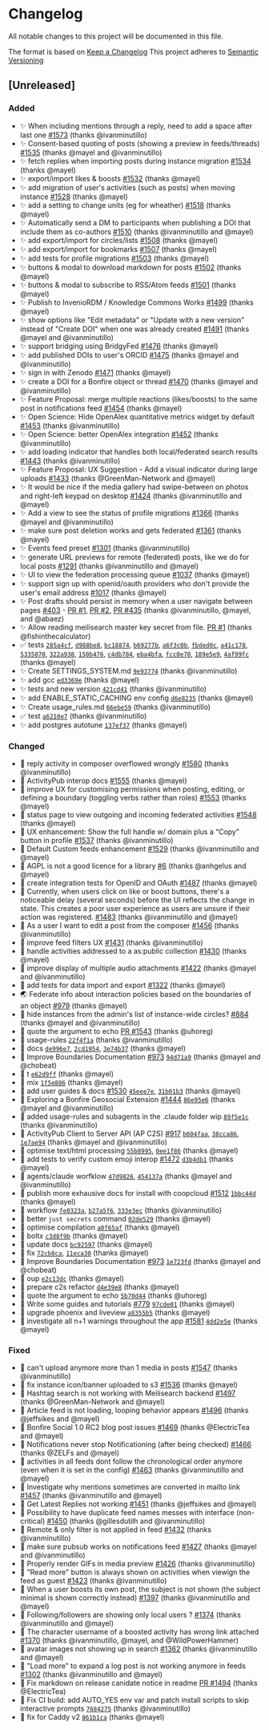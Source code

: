 # Changelog
All notable changes to this project will be documented in this file.

The format is based on [Keep a Changelog](https://keepachangelog.com/en/1.0.0/)
This project adheres to [Semantic Versioning](https://semver.org/spec/v2.0.0.html)

## [Unreleased]
### Added
- ✨ When including mentions through a reply, need to add a space after last one [#1573](https://github.com/bonfire-networks/bonfire-app/issues/1573) (thanks @ivanminutillo)
- ✨ Consent-based quoting of posts (showing a preview in feeds/threads) [#1535](https://github.com/bonfire-networks/bonfire-app/issues/1535) (thanks @mayel and @ivanminutillo)
- ✨ fetch replies when importing posts during instance migration [#1534](https://github.com/bonfire-networks/bonfire-app/issues/1534) (thanks @mayel)
- ✨ export/import likes & boosts [#1532](https://github.com/bonfire-networks/bonfire-app/issues/1532) (thanks @mayel)
- ✨ add migration of user's activities (such as posts) when moving instance [#1528](https://github.com/bonfire-networks/bonfire-app/issues/1528) (thanks @mayel)
- ✨ add a setting to change units (eg for wheather) [#1518](https://github.com/bonfire-networks/bonfire-app/issues/1518) (thanks @mayel)
- ✨ Automatically send a DM to participants when publishing a DOI that include them as co-authors [#1510](https://github.com/bonfire-networks/bonfire-app/issues/1510) (thanks @ivanminutillo and @mayel)
- ✨ add export/import for circles/lists [#1508](https://github.com/bonfire-networks/bonfire-app/issues/1508) (thanks @mayel)
- ✨ add export/import for bookmarks [#1507](https://github.com/bonfire-networks/bonfire-app/issues/1507) (thanks @mayel)
- ✨ add tests for profile migrations [#1503](https://github.com/bonfire-networks/bonfire-app/issues/1503) (thanks @mayel)
- ✨ buttons & modal to download markdown for posts [#1502](https://github.com/bonfire-networks/bonfire-app/issues/1502) (thanks @mayel)
- ✨ buttons & modal to subscribe to RSS/Atom feeds [#1501](https://github.com/bonfire-networks/bonfire-app/issues/1501) (thanks @mayel)
- ✨ Publish to InvenioRDM / Knowledge Commons Works [#1499](https://github.com/bonfire-networks/bonfire-app/issues/1499) (thanks @mayel)
- ✨ show options like "Edit metadata" or "Update with a new version" instead of "Create DOI" when one was already created [#1491](https://github.com/bonfire-networks/bonfire-app/issues/1491) (thanks @mayel and @ivanminutillo)
- ✨ support bridging using BridgyFed [#1476](https://github.com/bonfire-networks/bonfire-app/issues/1476) (thanks @mayel)
- ✨ add published DOIs to user's ORCID [#1475](https://github.com/bonfire-networks/bonfire-app/issues/1475) (thanks @mayel and @ivanminutillo)
- ✨ sign in with Zenodo [#1471](https://github.com/bonfire-networks/bonfire-app/issues/1471) (thanks @mayel)
- ✨ create a DOI for a Bonfire object or thread [#1470](https://github.com/bonfire-networks/bonfire-app/issues/1470) (thanks @mayel and @ivanminutillo)
- ✨ Feature Proposal: merge multiple reactions (likes/boosts) to the same post in notifications feed [#1454](https://github.com/bonfire-networks/bonfire-app/issues/1454) (thanks @mayel)
- ✨ Open Science: Hide OpenAlex quantitative metrics widget by default [#1453](https://github.com/bonfire-networks/bonfire-app/issues/1453) (thanks @ivanminutillo)
- ✨ Open Science: better OpenAlex integration [#1452](https://github.com/bonfire-networks/bonfire-app/issues/1452) (thanks @ivanminutillo)
- ✨ add loading indicator that handles both local/federated search results [#1443](https://github.com/bonfire-networks/bonfire-app/issues/1443) (thanks @ivanminutillo)
- ✨ Feature Proposal: UX Suggestion - Add a visual indicator during large uploads [#1433](https://github.com/bonfire-networks/bonfire-app/issues/1433) (thanks @GreenMan-Network and @mayel)
- ✨ It would be nice if the media gallery had swipe-between on photos and right-left keypad on desktop [#1424](https://github.com/bonfire-networks/bonfire-app/issues/1424) (thanks @ivanminutillo and @mayel)
- ✨ Add a view to see the status of profile migrations [#1366](https://github.com/bonfire-networks/bonfire-app/issues/1366) (thanks @mayel and @ivanminutillo)
- ✨ make sure post deletion works and gets federated [#1361](https://github.com/bonfire-networks/bonfire-app/issues/1361) (thanks @mayel)
- ✨ Events feed preset [#1301](https://github.com/bonfire-networks/bonfire-app/issues/1301) (thanks @ivanminutillo)
- ✨ generate URL previews for remote (federated) posts, like we do for local posts [#1291](https://github.com/bonfire-networks/bonfire-app/issues/1291) (thanks @ivanminutillo and @mayel)
- ✨ UI to view the federation processing queue [#1037](https://github.com/bonfire-networks/bonfire-app/issues/1037) (thanks @mayel)
- ✨ support sign up with openid/oauth providers who don't provide the user's email address [#1017](https://github.com/bonfire-networks/bonfire-app/issues/1017) (thanks @mayel)
- ✨ Post drafts should persist in memory when a user navigate between pages [#403](https://github.com/bonfire-networks/bonfire-app/issues/403) - [PR #1](https://github.com/bonfire-networks/bonfire-app/pull/1), [PR #2](https://github.com/bonfire-networks/bonfire-app/pull/2), [PR #435](https://github.com/bonfire-networks/bonfire-app/pull/435) (thanks @ivanminutillo, @mayel, and @abaez)
- ✨ Allow reading meilisearch master key secret from file. [PR #1](https://github.com/bonfire-networks/bonfire_search/pull/1) (thanks @fishinthecalculator)
- ✅ tests [`285a4cf`](https://github.com/bonfire-networks/bonfire-app/commit/285a4cf4395a53c5a4eac771f7f016546019cb27), [`d988be8`](https://github.com/bonfire-networks/bonfire-app/commit/d988be8ff5428c6e75e68b1206081ad66a440247), [`bc18874`](https://github.com/bonfire-networks/bonfire-app/commit/bc188740eec5f72aaf4bd2fd9d585c9e2dd5485f), [`b69277b`](https://github.com/bonfire-networks/bonfire-app/commit/b69277bfed1bd0507a6917082632402fc722b4d1), [`a6f3c0b`](https://github.com/bonfire-networks/bonfire-app/commit/a6f3c0b0e701504dcf4f32672946a76d12db4866), [`fbded0c`](https://github.com/bonfire-networks/bonfire-app/commit/fbded0ce045012eb5076133a72e81821e854fe55), [`a41c178`](https://github.com/bonfire-networks/bonfire-app/commit/a41c17802c8157261cc5cb1198118bb352fe3570), [`5335070`](https://github.com/bonfire-networks/activity_pub/commit/533507056032f2bcbb9e8d826af15ddb7207d4a0), [`322a938`](https://github.com/bonfire-networks/activity_pub/commit/322a938a3c91c4657d909c34a6076706fda3961e), [`150b476`](https://github.com/bonfire-networks/activity_pub/commit/150b476844ada49a0890e93bcbd839114cc7c7d3), [`c4db784`](https://github.com/bonfire-networks/activity_pub/commit/c4db784aa606ebb2e2de8df8f4a504d5b9fa1924), [`eba4bfa`](https://github.com/bonfire-networks/activity_pub/commit/eba4bfa7d44f0bf258748be5980ad8b4cfd1542f), [`fcc0e70`](https://github.com/bonfire-networks/activity_pub/commit/fcc0e70f3c51c991f40efa706d70bb5d655525d0), [`189e5e9`](https://github.com/bonfire-networks/activity_pub/commit/189e5e9a0eb066e07278f67a69bcec13b1f33b7e), [`4af99fc`](https://github.com/bonfire-networks/activity_pub/commit/4af99fcc45ce25d5926fccd633d0da83cb8b996a) (thanks @mayel)
- ✨ Create SETTINGS_SYSTEM.md [`9e93774`](https://github.com/bonfire-networks/bonfire-app/commit/9e9377418bd86a91aed7be5b344fda010a880aef) (thanks @ivanminutillo)
- ✨ add gcc [`ed3369e`](https://github.com/bonfire-networks/bonfire-app/commit/ed3369e22e873482ac138ed3338671a964cf85b0) (thanks @mayel)
- ✨ tests and new version [`421cd41`](https://github.com/bonfire-networks/bonfire-app/commit/421cd41edc4e6dff9976324bc9e4cca19f77c9ff) (thanks @ivanminutillo)
- ✨ add ENABLE_STATIC_CACHING env config [`d6e8235`](https://github.com/bonfire-networks/bonfire-app/commit/d6e82357fdc8ae82ff4f096932e3ab841547288c) (thanks @mayel)
- ✨ Create usage_rules.md [`66ebe59`](https://github.com/bonfire-networks/activity_pub/commit/66ebe590fd657546814d5915de8c153b348e6466) (thanks @ivanminutillo)
- ✅ test [`a6210e7`](https://github.com/bonfire-networks/bonfire-app/commit/a6210e74621f80c8684b1ff878dcf0d67f6c44ef) (thanks @ivanminutillo)
- ✨ add postgres autotune [`137ef37`](https://github.com/bonfire-networks/bonfire-app/commit/137ef37b1900f719cfc5cdf15f5f1a2595b9f4e4) (thanks @mayel)

### Changed
- 📝 reply activity in composer overflowed wrongly [#1580](https://github.com/bonfire-networks/bonfire-app/issues/1580) (thanks @ivanminutillo)
- 📝 ActivityPub interop docs [#1555](https://github.com/bonfire-networks/bonfire-app/issues/1555) (thanks @mayel)
- 🚀 improve UX for customising permissions when posting, editing, or defining a boundary (toggling verbs rather than roles) [#1553](https://github.com/bonfire-networks/bonfire-app/issues/1553) (thanks @mayel)
- 📝 status page to view outgoing and incoming federated activities [#1548](https://github.com/bonfire-networks/bonfire-app/issues/1548) (thanks @mayel)
- 💅 UX enhancement: Show the full handle w/ domain plus a “Copy” button in profile [#1537](https://github.com/bonfire-networks/bonfire-app/issues/1537) (thanks @ivanminutillo)
- 🚀 Default Custom feeds enhancement [#1529](https://github.com/bonfire-networks/bonfire-app/issues/1529) (thanks @ivanminutillo and @mayel)
- 📝 AGPL is not a good licence for a library [#6](https://github.com/bonfire-networks/activity_pub/issues/6) (thanks @anhgelus and @mayel)
- 🚀 create integration tests for OpenID and OAuth [#1487](https://github.com/bonfire-networks/bonfire-app/issues/1487) (thanks @mayel)
- 💅 Currently, when users click on like or boost buttons, there's a noticeable delay (several seconds) before the UI reflects the change in state. This creates a poor user experience as users are unsure if their action was registered. [#1483](https://github.com/bonfire-networks/bonfire-app/issues/1483) (thanks @ivanminutillo and @mayel)
- 📝 As a user I want to edit a post from the composer [#1456](https://github.com/bonfire-networks/bonfire-app/issues/1456) (thanks @ivanminutillo)
- 🚀 improve feed filters UX [#1431](https://github.com/bonfire-networks/bonfire-app/issues/1431) (thanks @ivanminutillo)
- 🚀 handle activities addressed to a as:public collection [#1430](https://github.com/bonfire-networks/bonfire-app/issues/1430) (thanks @mayel)
- 🚀 improve display of multiple audio attachments [#1422](https://github.com/bonfire-networks/bonfire-app/issues/1422) (thanks @mayel and @ivanminutillo)
- 🚀 add tests for data import and export [#1322](https://github.com/bonfire-networks/bonfire-app/issues/1322) (thanks @mayel)
- 🌏 Federate info about interaction policies based on the boundaries of an object [#979](https://github.com/bonfire-networks/bonfire-app/issues/979) (thanks @mayel)
- 📝 hide instances from the admin's list of instance-wide circles? [#884](https://github.com/bonfire-networks/bonfire-app/issues/884) (thanks @mayel and @ivanminutillo)
- 📝 quote the argument to echo [PR #1543](https://github.com/bonfire-networks/bonfire-app/pull/1543) (thanks @uhoreg)
- 📝 usage-rules [`22f4f1a`](https://github.com/bonfire-networks/activity_pub/commit/22f4f1aa845f3407ea3cd379e5534765b092f984) (thanks @ivanminutillo)
- 📝 docs [`de996e7`](https://github.com/bonfire-networks/bonfire-app/commit/de996e7704c9f5de7c33b6b23d7018098a862648), [`2cd1954`](https://github.com/bonfire-networks/bonfire-app/commit/2cd19549e409e263931cb3550173d625210de991), [`3e74b37`](https://github.com/bonfire-networks/bonfire-app/commit/3e74b374226123ffff32ba7f11e4c0f727f6698f) (thanks @mayel)
- 🚧 Improve Boundaries Documentation [#973](https://github.com/bonfire-networks/bonfire-app/issues/973) [`94d71a9`](https://github.com/bonfire-networks/bonfire-app/commit/94d71a939edd097f1ca82a17025af79499e7629c) (thanks @mayel and @chobeat)
- 📝 t [`e62d9ff`](https://github.com/bonfire-networks/bonfire-app/commit/e62d9ff3f4245cedc9489160816b6474fb01a160) (thanks @mayel)
- 📝 mix [`1f5e886`](https://github.com/bonfire-networks/bonfire-app/commit/1f5e88684c9e3ec9fd83e61431cc40ad80aedd91) (thanks @mayel)
- 🚧 add user guides & docs [#1530](https://github.com/bonfire-networks/bonfire-app/issues/1530) [`45eee7e`](https://github.com/bonfire-networks/bonfire-app/commit/45eee7eddd4d748adcec1759f53a597e80f293b1), [`31b01b3`](https://github.com/bonfire-networks/bonfire-app/commit/31b01b3baa4b10c718d66a9bb323c32b4bcf873f) (thanks @mayel)
- 🚧 Exploring a Bonfire Geosocial Extension [#1444](https://github.com/bonfire-networks/bonfire-app/issues/1444) [`86e95e6`](https://github.com/bonfire-networks/activity_pub/commit/86e95e6b2c6ab609a772791e7da1b6ab87cee382) (thanks @mayel and @ivanminutillo)
- 📝 added usage-rules and subagents in the .claude folder wip [`89f5e1c`](https://github.com/bonfire-networks/bonfire-app/commit/89f5e1c0b4a29f02881f145dc6d002ec877d6fd3) (thanks @ivanminutillo)
- 🚧 ActivityPub Client to Server API (AP C2S) [#917](https://github.com/bonfire-networks/bonfire-app/issues/917) [`b604faa`](https://github.com/bonfire-networks/activity_pub/commit/b604faa9aea2197b7e80d1d6f32fc26f459c5655), [`38cca86`](https://github.com/bonfire-networks/activity_pub/commit/38cca86324b7211dcc982dabe9fe7eee9dc47057), [`1e7ae94`](https://github.com/bonfire-networks/activity_pub/commit/1e7ae94704348a764fa57623cd347fce93a9a317) (thanks @mayel and @ivanminutillo)
- 📝 optimise text/html processing [`55b8995`](https://github.com/bonfire-networks/bonfire-app/commit/55b89959c4f4f3e577db97ae19a924ce66911ecd), [`0ee1f86`](https://github.com/bonfire-networks/activity_pub/commit/0ee1f8644a03f41ee2dfcd813f9c8334c731874c) (thanks @mayel)
- 🚧 add tests to verify custom emoji interop [#1472](https://github.com/bonfire-networks/bonfire-app/issues/1472) [`d3b4db1`](https://github.com/bonfire-networks/activity_pub/commit/d3b4db1f33e899e40efbfe196e6a4c4615c2d14e) (thanks @mayel)
- 📝 agents/claude worfklow [`47d9826`](https://github.com/bonfire-networks/bonfire-app/commit/47d9826208c73cdf82d51fe0455230f8e29c97f1), [`454137a`](https://github.com/bonfire-networks/bonfire-app/commit/454137a5878a8ae1f135e8c727797535dfc6b331) (thanks @mayel and @ivanminutillo)
- 🚧 publish more exhausive docs for install with coopcloud [#1512](https://github.com/bonfire-networks/bonfire-app/issues/1512) [`1bbc44d`](https://github.com/bonfire-networks/bonfire-app/commit/1bbc44d498bf463da8f7e77c2be314250b04a06e) (thanks @mayel)
- 📝 workflow [`fe0323a`](https://github.com/bonfire-networks/bonfire-app/commit/fe0323a9b049d0c7e414159ed9101a31d5a968a6), [`b27a5f6`](https://github.com/bonfire-networks/bonfire-app/commit/b27a5f690f13e6353e7f7132f35e309f04d78fe3), [`333e3ec`](https://github.com/bonfire-networks/bonfire-app/commit/333e3ec99c9c4d1791e7563c452318617ffd196c) (thanks @ivanminutillo)
- 🚀 better `just secrets` command [`02de529`](https://github.com/bonfire-networks/bonfire-app/commit/02de529d1d2c8b3cc1f5e634445ba207dd61d6e8) (thanks @mayel)
- 📝 optimise compilation [`a0f65af`](https://github.com/bonfire-networks/bonfire-app/commit/a0f65af16fb85a5260cf2fdd949bbbcab789f96e) (thanks @mayel)
- 📝 boltx [`c3d8f9b`](https://github.com/bonfire-networks/bonfire-app/commit/c3d8f9b87ba0cfbbcbb160d5da6caff707b45951) (thanks @mayel)
- 🚀 update docs [`bc92597`](https://github.com/bonfire-networks/bonfire-app/commit/bc925979392bbc3e56ac94a106ac45799891e6c6) (thanks @mayel)
- 📝 fix [`72cb8ca`](https://github.com/bonfire-networks/activity_pub/commit/72cb8ca2ba71fa11d8bf7b84b560c844b979528e), [`11eca30`](https://github.com/bonfire-networks/activity_pub/commit/11eca307856b9673438fb89eaade9101a9107bc8) (thanks @mayel)
- 🚧 Improve Boundaries Documentation [#973](https://github.com/bonfire-networks/bonfire-app/issues/973) [`1e723fd`](https://github.com/bonfire-networks/bonfire-app/commit/1e723fdfd46de0cc21ef3c38b9f961598c3f1a66) (thanks @mayel and @chobeat)
- 📝 oup [`e2c13dc`](https://github.com/bonfire-networks/bonfire-app/commit/e2c13dcfe46e5e2da19b50bbe54e9bf471ddc653) (thanks @mayel)
- 🚀 prepare c2s refactor [`d4e39e8`](https://github.com/bonfire-networks/activity_pub/commit/d4e39e8aac6891665594118838ef5a031114a56c) (thanks @mayel)
- 📝 quote the argument to echo [`5b70d44`](https://github.com/bonfire-networks/bonfire-app/commit/5b70d447fc8dfddd0ae90dc5a71f6c10e8f945b7) (thanks @uhoreg)
- 🚧 Write some guides and tutorials [#779](https://github.com/bonfire-networks/bonfire-app/issues/779) [`97cde01`](https://github.com/bonfire-networks/bonfire-app/commit/97cde01de6927d8294ae34aaa322775219a0345b) (thanks @mayel)
- 📝 upgrade phoenix and liveview [`a8355b5`](https://github.com/bonfire-networks/bonfire-app/commit/a8355b52b6bc6ef77dd6e61f6c8e0e1e954cfc62) (thanks @mayel)
- 🚧 investigate all n+1 warnings throughout the app [#1581](https://github.com/bonfire-networks/bonfire-app/issues/1581) [`4dd2e5e`](https://github.com/bonfire-networks/bonfire-app/commit/4dd2e5e68626d6ca5857005124489f9403d3cce8) (thanks @mayel)

### Fixed
- 🐛 can't upload anymore more than 1 media in posts [#1547](https://github.com/bonfire-networks/bonfire-app/issues/1547) (thanks @ivanminutillo)
- 🐛 fix instance icon/banner uploaded to s3 [#1536](https://github.com/bonfire-networks/bonfire-app/issues/1536) (thanks @mayel)
- 🐛 Hashtag search is not working with Meilisearch backend [#1497](https://github.com/bonfire-networks/bonfire-app/issues/1497) (thanks @GreenMan-Network and @mayel)
- 🐛 Article feed is not loading, looping behavior appears [#1496](https://github.com/bonfire-networks/bonfire-app/issues/1496) (thanks @jeffsikes and @mayel)
- 🐛 Bonfire Social 1.0 RC2 blog post issues [#1469](https://github.com/bonfire-networks/bonfire-app/issues/1469) (thanks @ElectricTea and @mayel)
- 🐛 Notifications never stop Notificationing (after being checked) [#1466](https://github.com/bonfire-networks/bonfire-app/issues/1466) (thanks @ZELFs and @mayel)
- 🐛 activities in all feeds dont follow the chronological order anymore (even when it is set in the config) [#1463](https://github.com/bonfire-networks/bonfire-app/issues/1463) (thanks @ivanminutillo and @mayel)
- 🐛 Investigate why mentions sometimes are converted in mailto link [#1457](https://github.com/bonfire-networks/bonfire-app/issues/1457) (thanks @ivanminutillo and @mayel)
- 🐛 Get Latest Replies not working [#1451](https://github.com/bonfire-networks/bonfire-app/issues/1451) (thanks @jeffsikes and @mayel)
- 🐛 Possibility to have duplicate feed names messes with interface (non-critical) [#1450](https://github.com/bonfire-networks/bonfire-app/issues/1450) (thanks @gillesdutilh and @ivanminutillo)
- 🐛 Remote & only filter is not applied in feed [#1432](https://github.com/bonfire-networks/bonfire-app/issues/1432) (thanks @ivanminutillo)
- 🐛 make sure pubsub works on notifications feed [#1427](https://github.com/bonfire-networks/bonfire-app/issues/1427) (thanks @mayel and @ivanminutillo)
- 🐛 Properly render GIFs in media preview [#1426](https://github.com/bonfire-networks/bonfire-app/issues/1426) (thanks @ivanminutillo)
- 🐛 "Read more" button is always shown on activities when viewign the feed as guest [#1423](https://github.com/bonfire-networks/bonfire-app/issues/1423) (thanks @ivanminutillo)
- 🐛 When a user boosts its own post, the subject is not shown (the subject minimal is shown correctly instead) [#1397](https://github.com/bonfire-networks/bonfire-app/issues/1397) (thanks @ivanminutillo and @mayel)
- 🐛 Following/followers are showing only local users ? [#1374](https://github.com/bonfire-networks/bonfire-app/issues/1374) (thanks @ivanminutillo and @mayel)
- 🐛 The character username of a boosted activity has wrong link attached [#1370](https://github.com/bonfire-networks/bonfire-app/issues/1370) (thanks @ivanminutillo, @mayel, and @WildPowerHammer)
- 🐛 avatar images not showing up in search [#1362](https://github.com/bonfire-networks/bonfire-app/issues/1362) (thanks @ivanminutillo and @mayel)
- 🐛 "Load more" to expand a log post is not working anymore in feeds [#1302](https://github.com/bonfire-networks/bonfire-app/issues/1302) (thanks @ivanminutillo and @mayel)
- 🐛 Fix markdown on release canidate notice in readme [PR #1494](https://github.com/bonfire-networks/bonfire-app/pull/1494) (thanks @ElectricTea)
- 🐛 Fix CI build: add AUTO_YES env var and patch install scripts to skip interactive prompts [`7684275`](https://github.com/bonfire-networks/bonfire-app/commit/76842752c75c603a33c8a806e2c906cdfea2c96a) (thanks @ivanminutillo)
- 🐛 fix for Caddy v2 [`861b1ca`](https://github.com/bonfire-networks/bonfire-app/commit/861b1ca6f5b2db54abfc2d989c25e576a6c9067b) (thanks @mayel)

